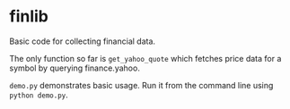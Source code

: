 # finlib
Basic code for collecting financial data.

The only function so far is ``get_yahoo_quote`` which fetches price data for a symbol by querying finance.yahoo.

``demo.py`` demonstrates basic usage. Run it from the command line using ``python demo.py``.
